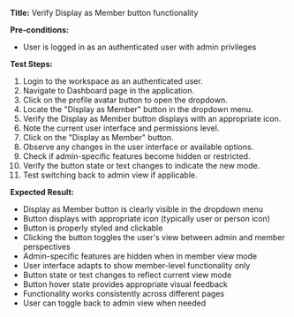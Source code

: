 **Title:** Verify Display as Member button functionality

**Pre-conditions:**
* User is logged in as an authenticated user with admin privileges

**Test Steps:**
1. Login to the workspace as an authenticated user.
2. Navigate to Dashboard page in the application.
3. Click on the profile avatar button to open the dropdown.
4. Locate the "Display as Member" button in the dropdown menu.
5. Verify the Display as Member button displays with an appropriate icon.
6. Note the current user interface and permissions level.
7. Click on the "Display as Member" button.
8. Observe any changes in the user interface or available options.
9. Check if admin-specific features become hidden or restricted.
10. Verify the button state or text changes to indicate the new mode.
11. Test switching back to admin view if applicable.

**Expected Result:**
* Display as Member button is clearly visible in the dropdown menu
* Button displays with appropriate icon (typically user or person icon)
* Button is properly styled and clickable
* Clicking the button toggles the user's view between admin and member perspectives
* Admin-specific features are hidden when in member view mode
* User interface adapts to show member-level functionality only
* Button state or text changes to reflect current view mode
* Button hover state provides appropriate visual feedback
* Functionality works consistently across different pages
* User can toggle back to admin view when needed